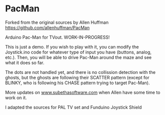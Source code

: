 PacMan
======
Forked from the original sources by Allen Huffman
https://github.com/allenhuffman/PacMan

Arduino Pac-Man for TVout. WORK-IN-PROGRESS!

This is just a demo. If you wish to play with it, you can modify the Joystick.ino code for whatever type of input you have (buttons, analog, etc.). Then, you will be able to drive Pac-Man around the maze and see what it does so far.

The dots are not handled yet, and there is no collission detection with the ghosts, but the ghosts are following their SCATTER pattern (except for BLINKY, who is following his CHASE pattern trying to target Pac-Man).

More updates on www.subethasoftware.com when Allen have some time to work on it.

I adapted the sources for PAL TV set and Funduino Joystick Shield
